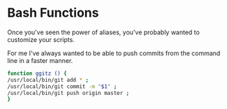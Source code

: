 Bash Functions
==============


Once you've seen the power of aliases, you've probably wanted to customize your scripts.

For me I've always wanted to be able to push commits from the command line in a faster manner.


```bash
function ggitz () {
/usr/local/bin/git add * ;
/usr/local/bin/git commit -m "$1" ; 
/usr/local/bin/git push origin master ;
}
```
